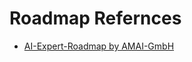 # Roadmap Refernces

- [AI-Expert-Roadmap by AMAI-GmbH](https://github.com/AMAI-GmbH/AI-Expert-Roadmap)